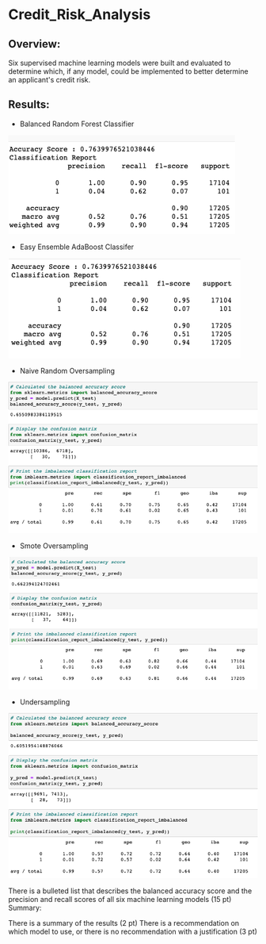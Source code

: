 # Credit_Risk_Analysis

## Overview: 
Six supervised machine learning models were built and evaluated to determine which, if any model, could be implemented to better determine an applicant's credit risk. 

## Results:

* Balanced Random Forest Classifier

![BRFC.PNG](https://github.com/worksm/Credit_Risk_Analysis/blob/c4d10834c7c38c8ebbd8c70c776583caeb3f06fa/BRFC.png)

* Easy Ensemble AdaBoost Classifer

![EEAB.PNG](https://github.com/worksm/Credit_Risk_Analysis/blob/3e9078c6be070819a3ac162942587c56f565dfb8/EEABC.png)

* Naive Random Oversampling

![Naive_Oversampling](https://github.com/worksm/Credit_Risk_Analysis/blob/0bcde69fd16efff1b82314cbb8b2bde6bce930e1/Naive_Oversampling.png)

* Smote Oversampling

![Smote_Oversampling](https://github.com/worksm/Credit_Risk_Analysis/blob/0bcde69fd16efff1b82314cbb8b2bde6bce930e1/Smote_Oversampling.png)

* Undersampling

![Combo](https://github.com/worksm/Credit_Risk_Analysis/blob/0bcde69fd16efff1b82314cbb8b2bde6bce930e1/Combo.png)

There is a bulleted list that describes the balanced accuracy score and the precision and recall scores of all six machine learning models (15 pt)
Summary:

There is a summary of the results (2 pt)
There is a recommendation on which model to use, or there is no recommendation with a justification (3 pt)
